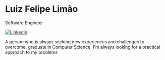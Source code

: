 
# Luiz Felipe Limão

Software Engineer

[![Linkedin](https://img.shields.io/badge/-Linkedin-blue?style=flat-square&logo=Linkedin&logoColor=white&link=https://www.linkedin.com/in/luiz-felipe-limao/)](https://www.linkedin.com/in/luiz-felipe-limao/)

A person who is always seeking new experiences and challenges to overcome, graduate in Computer Science, I'm always looking for a practical approach to my problems
